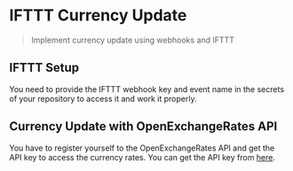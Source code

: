 # IFTTT Currency Update

> Implement currency update using webhooks and IFTTT


## IFTTT Setup

You need to provide the IFTTT webhook key and event name in the secrets of your repository to access it and work it properly.


## Currency Update with OpenExchangeRates API

You have to register yourself to the OpenExchangeRates API and get the API key to access the currency rates. You can get the API key from [here](https://openexchangerates.org/).